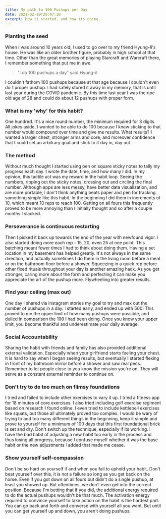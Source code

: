 ```yaml
---
title: My path to 100 Pushups per Day
date: 2021-02-19T20:47:18
excerpt: How it started, and how its going.
---
```


### Planting the seed
When I was around 10 years old, I used to go over to my friend Hyung-Il's house.
He was like an older brother figure, probably in high school at that time.
Other than the great memories of playing Starcraft and Warcraft there, I remember something that put me in awe. 

> "I do 100 pushups a day" said Hyung-il.

I couldn't fathom 100 pushups because at that age because I couldn't even do 1 proper pushup.
I had safely stored it away in my memory, that is until last year during the COVID pandemic.
By this time last year I was the ripe old age of 28 and could do about 12 pushups with proper form.

### What is my 'why' for this habit?
One hundred. It's a nice round number, the minimum required for 3 digits. All jokes aside, I wanted to be able to do 100 because I knew sticking to that number would compound over time and give me results.
What results? I wanted a larger chest, stronger arms and core, and moreover confidence that I could set an arbitrary goal and stick to it day in, day out.

### The method
Without much thought I started using pen on square sticky notes to tally my progress each day. 
I wrote the date, time, and how many I did. In my opinion, this tactile act was my reward in the habit loop.
Seeing the numbers, ripping out the sticky notes, crossing out and circling the final number.
Although apps are less messy, have better data visualization, and are more portable, I don't think anything beats paper and pen for tracking something simple like this habit.
In the beginning I did them in increments of 10, which meant 10 reps to reach 100.
Getting on all fours this frequently proved to be more annoying than I initially thought and so after a couple months I slacked.

### Perseverance is continuous restarting
Then I picked it back up towards the end of the year with newfound vigor. I also started doing more each rep - 15, 20, even 25 at one point. This batching meant fewer times I had to think about doing them.
Having a set location in my basement has helped greatly. It's not always in the same direction, and actually sometimes I do them in the living room before a meal or on the bathroom floor before a shower. Squeezing in a quick rep before other fixed rituals throughout your day is another amazing hack.
As you get stronger, caring more about the form and perfecting it can make you appreciate the art of the pushup more. Flywheeling into greater results.

### Find your ceiling (max out)
One day I shared via Instagram stories my goal to try and max out the number of pushups in a day. I started early, and ended up with 500! This proved to me the upper limit of how many pushups were possible, and dulled in comparison the 100 I had been doing. Once you know your upper limit, you become thankful and underestimate your daily average.

### Social Accountability
Sharing the habit with friends and family has also provided additional external validation. Especially when your girlfriend starts feeling your chest. 
It is hard to say when I began seeing results, but eventually I started flexing in front of my bathroom mirror before a shower and saw real pecs. Remember to let people close to you know the mission you're on. They will serve as a constant external reminder to continue on.

### Don't try to do too much on flimsy foundations
I tried and failed to include other exercises to vary it up. I tried a fitness app for 18 minutes of core exercises. I also tried including golf exercise regiment based on research I found online. I even tried to include kettlebell exercises like squats, but those all ultimately proved too complex.
I would be wary of trying to add too many different things in the beginning, keep it simple and prove to yourself for a minimum of 100 days that this first foundational brick is set and dry.
Don't switch up the technique, especially if its working. I have the bad habit of adjusting a new habit too early in the process and thus losing all progress, because I confuse myself whether it was the base habit or the new adjustments I added that made me cease.

### Show yourself self-compassion
Don't be so hard on yourself if and when you fail to uphold your habit. Don't beat yourself over this, it is not a failure so long as you get back on the horse. Even if you got down on all fours but didn't do a single pushup, at least you showed up. But oftentimes, we don't even get into the correct position. Because I'm betting that if you did, the additional energy required to do the actual pushups wouldn't be that much. The activation energy required to convince yourself to take action on the habit is the hardest part. You can go back and forth and converse with yourself all you want. But until you can get yourself up and down, you aren't doing pushups.